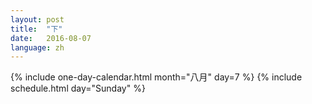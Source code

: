 ```yaml
---
layout: post
title:  "下"
date:   2016-08-07
language: zh
---
```


{% include one-day-calendar.html month="八月" day=7 %}
{% include schedule.html day="Sunday" %}

<div class="clear"> </div>
